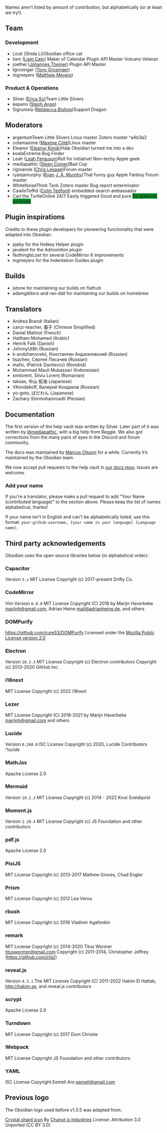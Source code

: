 Names aren't listed by amount of contribution, but alphabetically (or at least we try!).

## Team

### Development

- Licat (Shida Li)<span class='flair mod-pop'>Obsidian office cat</span>
- liam ([Liam Cain](https://liamca.in/)) <span class='flair mod-pop'>Maker of Calendar</span> <span class='flair mod-pop'>Plugin API Master</span> <span class='flair mod-pop'>Volcano Veteran</span>
- joethei ([Johannes Theiner](https://joethei.xyz/)) <span class='flair mod-pop'>Plugin API Master</span>
- tgrosinger ([Tony Grosinger](https://grosinger.net))
- mgmeyers ([Matthew Meyers](https://matthewmeye.rs/))

### Product & Operations

- Silver ([Erica Xu](https://ericaxu.com))<span class='flair mod-pop'>Team Little Silvers</span>
- kepano ([Steph Ango](https://stephanango.com/))
- Sigrunixia ([Rebbecca Bishop](https://tenebrousdragon.com/home))<span class='flair mod-pop'>Support Dragon</span>

## Moderators

- argentum<span class='flair mod-pop'>Team Little Silvers</span> <span class='flair mod-pop'>Linux master</span> <span class='flair mod-pop'>Zotero master</span> ^a4b3a2
- cotemaxime ([Maxime Côté](https://www.maximecote.me/))<span class='flair mod-pop'>Linux master</span>
- Eleanor ([Eleanor Konik](https://eleanorkonik.com))<span class='flair mod-pop'>Halp Obsidian turned me into a dev</span>
- koala<span class='flair mod-pop'>Extreme Bug Finder</span>
- Leah ([Leah Ferguson](http://leahferguson.com))<span class='flair mod-pop'>Roll for initiative!</span> <span class='flair mod-pop'>Non-techy Apple geek</span>
- mediapathic ([Steen Comer](http://mediapathic.net/))<span class='flair mod-pop'>Bad Cop</span>
- rigmarole ([Chris Lesage](http://rigmarolestudio.com))<span class='flair mod-pop'>Forum master</span>
- ryanjamurphy ([Ryan](https://fulcra.design/) [J. A. Murphy](https://axle.design/))<span class='flair mod-pop'>That funny guy</span> <span class='flair mod-pop'>Apple Fanboy</span> <span class='flair mod-pop'>Forum master</span>
- WhiteNoise<span class='flair mod-pop'>Think Tank</span> <span class='flair mod-pop'>Zotero master</span> <span class='flair mod-pop'>Bug report exterminator</span>
- CawlinTeffid ([Colin Tedford](https://colintedford.com/)) <span class='flair mod-pop'>embedded-search ambassador</span>
- Carl the Turtle<span class='flair mod-pop'>Online 24/7</span> <span class='flair mod-pop'>Easily triggered</span> <span class='flair mod-pop'>Good and pure</span> <span class='flair mod-pop' style='background-color:#0a8c28'>Go green or go home</span>

## Plugin inspirations

Credits to these plugin developers for pioneering functionality that were adapted into Obsidian:

- pjeby for the Hotkey Helper plugin
- javalent for the Admonition plugin
- NothingIsLost for several CodeMirror 6 improvements
- mgmeyers for the Indentation Guides plugin

## Builds

- jstone for maintaining our builds on flathub
- adamgibbins and ran-dall for maintaining our builds on homebrew

## Translators

- Andrea Brandi (Italian)
- canzi-teacher, 蚕子 (Chinese Simplified)
- Daniel Mathiot (French)
- Haitham Mohamed (Arabic)
- Henrik Falk (Danish)
- JxhnnyUt8h (Russian)
- k-andzhanovskii, Константин Анджановский (Russian)
- lisachev, Сергей Лисачев (Russian)
- mafsi, (Patrick Danilevici) (Română)
- Muhammad Mauli Mubassari (Indonesian)
- smilorent, Silviu Lorenț (Romanian)
- taksas, 中山 拓海 (Japanese)
- VKondakoff, Валерий Кондаков (Russian)
- yo-goto, ぱだわん (Japanese)
- Zachary Shirmohammadli (Persian)

## Documentation

The first version of the help vault was written by Silver. Later part of it was written by [@mediapathic](http://mediapathic.net), with a big help from Reggie. We also got corrections from the many pairs of eyes in the Discord and forum community.

The docs was maintained by [Marcus Olsson](https://marcus.se.net/) for a while. Currently it’s maintained by the Obsidian team.

We now accept pull requests to the help vault in [our docs repo](https://github.com/obsidianmd/obsidian-docs/). Issues are welcome.

### Add your name

If you're a translator, please make a pull request to add "Your Name (contributed language)" to the section above. Please keep the list of names alphabetical, thanks!

If your name isn't in English and can't be alphabetically listed, use this format: `your-github-username, [your name in your language] (Language name)`.

## Third party acknowledgements

Obsidian uses the open source libraries below (in alphabetical order):

### Capacitor

Version `5.x`
MIT License
Copyright (c) 2017-present Drifty Co.

### CodeMirror

Vim Version `6.0.0`
MIT License
Copyright (C) 2018 by Marijn Haverbeke <marijnh@gmail.com>, Adrian Heine <mail@adrianheine.de>, and others

### DOMPurify

https://github.com/cure53/DOMPurify
Licensed under the [Mozilla Public License version 2.0](http://mozilla.org/MPL/2.0/)

### Electron

Version `28.2.3`
MIT License
Copyright (c) Electron contributors
Copyright (c) 2013-2020 GitHub Inc.

### i18next

MIT License
Copyright (c) 2022 i18next

### Lezer

MIT License
Copyright (C) 2018-2021 by Marijn Haverbeke <marijnh@gmail.com> and others

### Lucide

Version `0.268.0`
ISC License
Copyright (c) 2020, Lucide Contributors ^lucide

### MathJax

Apache License 2.0

### Mermaid

Version `10.2.3`
MIT License
Copyright (c) 2014 - 2022 Knut Sveidqvist

### Moment.js

Version `2.29.4`
MIT License
Copyright (c) JS Foundation and other contributors
### pdf.js

Apache License 2.0

### PixiJS

MIT License
Copyright (c) 2013-2017 Mathew Groves, Chad Engler

### Prism

MIT License
Copyright (c) 2012 Lea Verou

### rbush

MIT License
Copyright (c) 2016 Vladimir Agafonkin

### remark

MIT License
Copyright (c) 2014-2020 Titus Wormer <tituswormer@gmail.com>
Copyright (c) 2011-2014, Christopher Jeffrey (https://github.com/chjj/)

### reveal.js

Version `4.3.1`
The MIT License
Copyright (C) 2011-2022 Hakim El Hattab, http://hakim.se, and reveal.js contributors

### scrypt

Apache License 2.0

### Turndown

MIT License
Copyright (c) 2017 Dom Christie

### Webpack

MIT License
Copyright JS Foundation and other contributors

### YAML

ISC License
Copyright Eemeli Aro <eemeli@gmail.com>

## Previous logo

The Obsidian logo used before v1.3.5 was adapted from:

[Crystal shard icon](https://icon-icons.com/icon/Crystal-Shard/88819)
By [Chanut is Industries](https://icon-icons.com/users/W52nHhY3W1VlvwyJTwS4d/icon-sets/ "Designer")
License: Attribution 3.0 Unported (CC BY 3.0)
